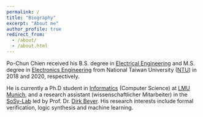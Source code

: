 ```yaml
---
permalink: /
title: "Biography"
excerpt: "About me"
author_profile: true
redirect_from: 
  - /about/
  - /about.html
---
```


Po-Chun Chien received his B.S. degree in [Electrical Engineering](https://www.ee.ntu.edu.tw/) and M.S. degree in [Electronics Engineering](https://giee.ntu.edu.tw/) from National Taiwan University ([NTU](https://www.ntu.edu.tw/)) in 2018 and 2020, respectively.

He is currently a Ph.D student in [Informatics](http://www.ifi.lmu.de/) (Computer Science) at [LMU Munich](https://www.lmu.de/en/index.html), and a research assistant (wissenschaftlicher Mitarbeiter) in the [SoSy-Lab](https://www.sosy-lab.org/) led by Prof. Dr. [Dirk Beyer](https://www.sosy-lab.org/people/beyer/).
His research interests include formal verification, logic synthesis and machine learning.
